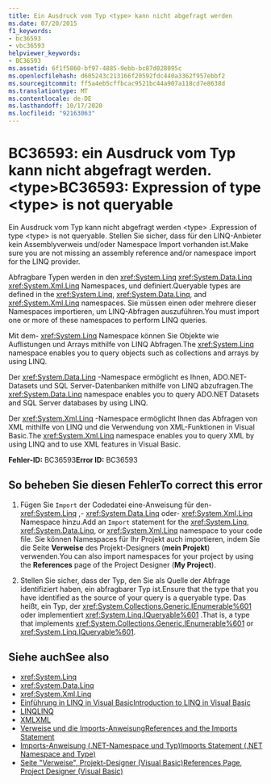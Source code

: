 ```yaml
---
title: Ein Ausdruck vom Typ <type> kann nicht abgefragt werden
ms.date: 07/20/2015
f1_keywords:
- bc36593
- vbc36593
helpviewer_keywords:
- BC36593
ms.assetid: 6f1f5860-bf97-4885-9ebb-bc87d028095c
ms.openlocfilehash: d605243c213166f20592fdc440a3362f957ebbf2
ms.sourcegitcommit: ff5a4eb5cffbcac9521bc44a907a118cd7e8638d
ms.translationtype: MT
ms.contentlocale: de-DE
ms.lasthandoff: 10/17/2020
ms.locfileid: "92163063"
---
```

# <a name="bc36593-expression-of-type-type-is-not-queryable"></a><span data-ttu-id="3c317-102">BC36593: ein Ausdruck vom Typ kann nicht abgefragt werden. \<type></span><span class="sxs-lookup"><span data-stu-id="3c317-102">BC36593: Expression of type \<type> is not queryable</span></span>

<span data-ttu-id="3c317-103">Ein Ausdruck vom Typ kann nicht abgefragt werden \<type> .</span><span class="sxs-lookup"><span data-stu-id="3c317-103">Expression of type \<type> is not queryable.</span></span> <span data-ttu-id="3c317-104">Stellen Sie sicher, dass für den LINQ-Anbieter kein Assemblyverweis und/oder Namespace Import vorhanden ist.</span><span class="sxs-lookup"><span data-stu-id="3c317-104">Make sure you are not missing an assembly reference and/or namespace import for the LINQ provider.</span></span>

 <span data-ttu-id="3c317-105">Abfragbare Typen werden in den <xref:System.Linq> <xref:System.Data.Linq> <xref:System.Xml.Linq> Namespaces, und definiert.</span><span class="sxs-lookup"><span data-stu-id="3c317-105">Queryable types are defined in the <xref:System.Linq>, <xref:System.Data.Linq>, and <xref:System.Xml.Linq> namespaces.</span></span> <span data-ttu-id="3c317-106">Sie müssen einen oder mehrere dieser Namespaces importieren, um LINQ-Abfragen auszuführen.</span><span class="sxs-lookup"><span data-stu-id="3c317-106">You must import one or more of these namespaces to perform LINQ queries.</span></span>

 <span data-ttu-id="3c317-107">Mit dem- <xref:System.Linq> Namespace können Sie Objekte wie Auflistungen und Arrays mithilfe von LINQ Abfragen.</span><span class="sxs-lookup"><span data-stu-id="3c317-107">The <xref:System.Linq> namespace enables you to query objects such as collections and arrays by using LINQ.</span></span>

 <span data-ttu-id="3c317-108">Der <xref:System.Data.Linq> -Namespace ermöglicht es Ihnen, ADO.NET-Datasets und SQL Server-Datenbanken mithilfe von LINQ abzufragen.</span><span class="sxs-lookup"><span data-stu-id="3c317-108">The <xref:System.Data.Linq> namespace enables you to query ADO.NET Datasets and SQL Server databases by using LINQ.</span></span>

 <span data-ttu-id="3c317-109">Der <xref:System.Xml.Linq> -Namespace ermöglicht Ihnen das Abfragen von XML mithilfe von LINQ und die Verwendung von XML-Funktionen in Visual Basic.</span><span class="sxs-lookup"><span data-stu-id="3c317-109">The <xref:System.Xml.Linq> namespace enables you to query XML by using LINQ and to use XML features in Visual Basic.</span></span>

 <span data-ttu-id="3c317-110">**Fehler-ID:** BC36593</span><span class="sxs-lookup"><span data-stu-id="3c317-110">**Error ID:** BC36593</span></span>

## <a name="to-correct-this-error"></a><span data-ttu-id="3c317-111">So beheben Sie diesen Fehler</span><span class="sxs-lookup"><span data-stu-id="3c317-111">To correct this error</span></span>

1. <span data-ttu-id="3c317-112">Fügen Sie `Import` der Codedatei eine-Anweisung für den- <xref:System.Linq> ,- <xref:System.Data.Linq> oder- <xref:System.Xml.Linq> Namespace hinzu.</span><span class="sxs-lookup"><span data-stu-id="3c317-112">Add an `Import` statement for the <xref:System.Linq>, <xref:System.Data.Linq>, or <xref:System.Xml.Linq> namespace to your code file.</span></span> <span data-ttu-id="3c317-113">Sie können Namespaces für Ihr Projekt auch importieren, indem Sie die Seite **Verweise** des Projekt-Designers (**mein Projekt**) verwenden.</span><span class="sxs-lookup"><span data-stu-id="3c317-113">You can also import namespaces for your project by using the **References** page of the Project Designer (**My Project**).</span></span>

2. <span data-ttu-id="3c317-114">Stellen Sie sicher, dass der Typ, den Sie als Quelle der Abfrage identifiziert haben, ein abfragbarer Typ ist.</span><span class="sxs-lookup"><span data-stu-id="3c317-114">Ensure that the type that you have identified as the source of your query is a queryable type.</span></span> <span data-ttu-id="3c317-115">Das heißt, ein Typ, der <xref:System.Collections.Generic.IEnumerable%601> oder implementiert <xref:System.Linq.IQueryable%601> .</span><span class="sxs-lookup"><span data-stu-id="3c317-115">That is, a type that implements <xref:System.Collections.Generic.IEnumerable%601> or <xref:System.Linq.IQueryable%601>.</span></span>

## <a name="see-also"></a><span data-ttu-id="3c317-116">Siehe auch</span><span class="sxs-lookup"><span data-stu-id="3c317-116">See also</span></span>

- <xref:System.Linq>
- <xref:System.Data.Linq>
- <xref:System.Xml.Linq>
- [<span data-ttu-id="3c317-117">Einführung in LINQ in Visual Basic</span><span class="sxs-lookup"><span data-stu-id="3c317-117">Introduction to LINQ in Visual Basic</span></span>](../../programming-guide/language-features/linq/introduction-to-linq.md)
- [<span data-ttu-id="3c317-118">LINQ</span><span class="sxs-lookup"><span data-stu-id="3c317-118">LINQ</span></span>](../../programming-guide/language-features/linq/index.md)
- [<span data-ttu-id="3c317-119">XML</span><span class="sxs-lookup"><span data-stu-id="3c317-119">XML</span></span>](../../programming-guide/language-features/xml/index.md)
- [<span data-ttu-id="3c317-120">Verweise und die Imports-Anweisung</span><span class="sxs-lookup"><span data-stu-id="3c317-120">References and the Imports Statement</span></span>](../../programming-guide/program-structure/references-and-the-imports-statement.md)
- [<span data-ttu-id="3c317-121">Imports-Anweisung (.NET-Namespace und Typ)</span><span class="sxs-lookup"><span data-stu-id="3c317-121">Imports Statement (.NET Namespace and Type)</span></span>](../statements/imports-statement-net-namespace-and-type.md)
- [<span data-ttu-id="3c317-122">Seite "Verweise", Projekt-Designer (Visual Basic)</span><span class="sxs-lookup"><span data-stu-id="3c317-122">References Page, Project Designer (Visual Basic)</span></span>](/visualstudio/ide/reference/references-page-project-designer-visual-basic)
